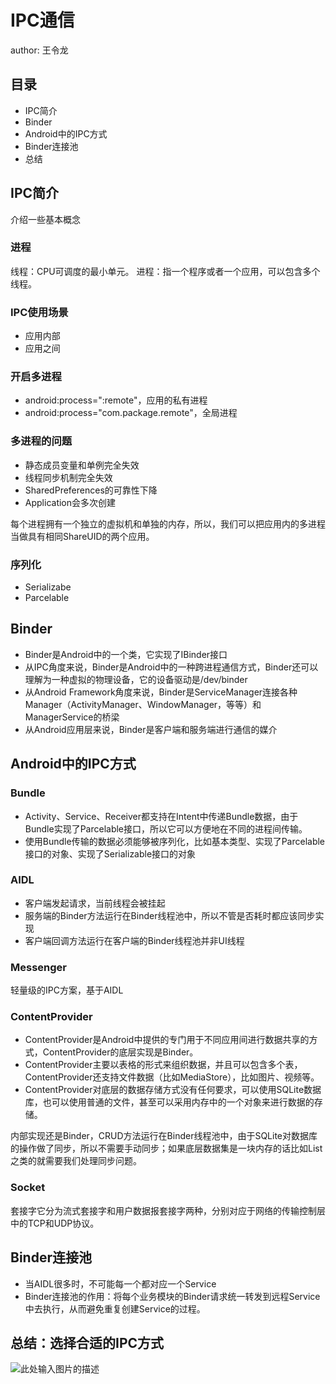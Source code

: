 ﻿# IPC通信

author: 王令龙

## 目录

 - IPC简介
 - Binder
 - Android中的IPC方式
 - Binder连接池
 - 总结

## IPC简介

介绍一些基本概念

### 进程

线程：CPU可调度的最小单元。
进程：指一个程序或者一个应用，可以包含多个线程。

### IPC使用场景

 - 应用内部
 - 应用之间

### 开启多进程

 - android:process=":remote"，应用的私有进程
 - android:process="com.package.remote"，全局进程

### 多进程的问题

 - 静态成员变量和单例完全失效
 - 线程同步机制完全失效
 - SharedPreferences的可靠性下降
 - Application会多次创建

每个进程拥有一个独立的虚拟机和单独的内存，所以，我们可以把应用内的多进程当做具有相同ShareUID的两个应用。

### 序列化

 - Serializabe
 - Parcelable

## Binder
 
 - Binder是Android中的一个类，它实现了IBinder接口
 - 从IPC角度来说，Binder是Android中的一种跨进程通信方式，Binder还可以理解为一种虚拟的物理设备，它的设备驱动是/dev/binder
 - 从Android Framework角度来说，Binder是ServiceManager连接各种Manager（ActivityManager、WindowManager，等等）和ManagerService的桥梁
 - 从Android应用层来说，Binder是客户端和服务端进行通信的媒介

## Android中的IPC方式

### Bundle

 - Activity、Service、Receiver都支持在Intent中传递Bundle数据，由于Bundle实现了Parcelable接口，所以它可以方便地在不同的进程间传输。
 - 使用Bundle传输的数据必须能够被序列化，比如基本类型、实现了Parcelable接口的对象、实现了Serializable接口的对象

### AIDL

 - 客户端发起请求，当前线程会被挂起
 - 服务端的Binder方法运行在Binder线程池中，所以不管是否耗时都应该同步实现
 - 客户端回调方法运行在客户端的Binder线程池并非UI线程

### Messenger

轻量级的IPC方案，基于AIDL

### ContentProvider

 - ContentProvider是Android中提供的专门用于不同应用间进行数据共享的方式，ContentProvider的底层实现是Binder。
 - ContentProvider主要以表格的形式来组织数据，并且可以包含多个表，ContentProvider还支持文件数据（比如MediaStore），比如图片、视频等。
 - ContentProvider对底层的数据存储方式没有任何要求，可以使用SQLite数据库，也可以使用普通的文件，甚至可以采用内存中的一个对象来进行数据的存储。

内部实现还是Binder，CRUD方法运行在Binder线程池中，由于SQLite对数据库的操作做了同步，所以不需要手动同步；如果底层数据集是一块内存的话比如List之类的就需要我们处理同步问题。

### Socket

套接字它分为流式套接字和用户数据报套接字两种，分别对应于网络的传输控制层中的TCP和UDP协议。

## Binder连接池

 - 当AIDL很多时，不可能每一个都对应一个Service
 - Binder连接池的作用：将每个业务模块的Binder请求统一转发到远程Service中去执行，从而避免重复创建Service的过程。

## 总结：选择合适的IPC方式

![此处输入图片的描述][1]


  [1]: http://img.blog.csdn.net/20160303161226017